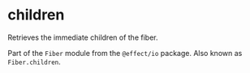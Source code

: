 # children

Retrieves the immediate children of the fiber.

Part of the `Fiber` module from the `@effect/io` package. Also known as `Fiber.children`.
